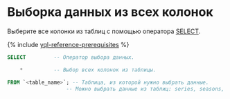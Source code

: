 # Выборка данных из всех колонок

Выберите все колонки из таблиц с помощью оператора [SELECT](../../yql/reference/syntax/select/index.md).

{% include [yql-reference-prerequisites](_includes/yql_tutorial_prerequisites.md) %}

```sql
SELECT         -- Оператор выбора данных.

    *          -- Выбор всех колонок из таблицы.

FROM `<table_name>`; -- Таблица, из которой нужно выбрать данные. 
                   -- Можно выбрать данные из таблиц: series, seasons, episodes.
```

